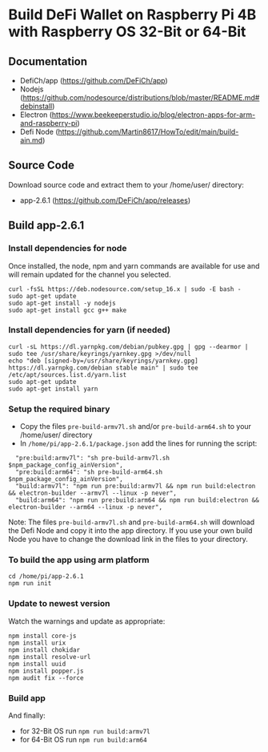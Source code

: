 # Build DeFi Wallet on Raspberry Pi 4B with Raspberry OS 32-Bit or 64-Bit

## Documentation
- DefiCh/app (https://github.com/DeFiCh/app)
- Nodejs (https://github.com/nodesource/distributions/blob/master/README.md#debinstall)
- Electron (https://www.beekeeperstudio.io/blog/electron-apps-for-arm-and-raspberry-pi)
- Defi Node (https://github.com/Martin8617/HowTo/edit/main/build-ain.md)


## Source Code
Download source code and extract them to your /home/user/ directory:
- app-2.6.1 (https://github.com/DeFiCh/app/releases)


## Build app-2.6.1

### Install dependencies for node
Once installed, the node, npm and yarn commands are available for use and will remain updated for the channel you selected.
```
curl -fsSL https://deb.nodesource.com/setup_16.x | sudo -E bash -
sudo apt-get update
sudo apt-get install -y nodejs
sudo apt-get install gcc g++ make
```

### Install dependencies for yarn (if needed)
````
curl -sL https://dl.yarnpkg.com/debian/pubkey.gpg | gpg --dearmor | sudo tee /usr/share/keyrings/yarnkey.gpg >/dev/null
echo "deb [signed-by=/usr/share/keyrings/yarnkey.gpg] https://dl.yarnpkg.com/debian stable main" | sudo tee /etc/apt/sources.list.d/yarn.list
sudo apt-get update
sudo apt-get install yarn
````


### Setup the required binary
- Copy the files `pre-build-armv7l.sh` and/or `pre-build-arm64.sh` to your /home/user/ directory
- In `/home/pi/app-2.6.1/package.json` add the lines for running the script:
```
  "pre:build:armv7l": "sh pre-build-armv7l.sh $npm_package_config_ainVersion",
  "pre:build:arm64": "sh pre-build-arm64.sh $npm_package_config_ainVersion",
  "build:armv7l": "npm run pre:build:armv7l && npm run build:electron && electron-builder --armv7l --linux -p never",
  "build:arm64": "npm run pre:build:arm64 && npm run build:electron && electron-builder --arm64 --linux -p never",
```
Note: The files `pre-build-armv7l.sh` and `pre-build-arm64.sh` will download the Defi Node and copy it into the app directory. If you use your own build Node you have to change the download link in the files to your directory.


### To build the app using arm platform
```
cd /home/pi/app-2.6.1
npm run init
```

### Update to newest version
Watch the warnings and update as appropriate:
```
npm install core-js
npm install urix
npm install chokidar
npm install resolve-url
npm install uuid
npm install popper.js
npm audit fix --force
```

### Build app
And finally:
- for 32-Bit OS run `npm run build:armv7l`
- for 64-Bit OS run `npm run build:arm64`
